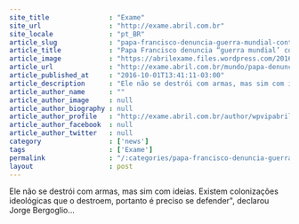 ```yaml
---
site_title               : "Exame"
site_url                 : "http://exame.abril.com.br"
site_locale              : "pt_BR"
article_slug             : "papa-francisco-denuncia-guerra-mundial-contra-o-casamento"
article_title            : "Papa Francisco denuncia “guerra mundial’ contra o casamento"
article_image            : "https://abrilexame.files.wordpress.com/2016/10/size_960_16_9_papa-francisco-durante-jmj.jpg?quality=70&strip=all&w=960"
article_url              : "http://exame.abril.com.br/mundo/papa-denuncia-guerra-mundial-contra-o-casamento/"
article_published_at     : "2016-10-01T13:41:11-03:00"
article_description      : "Ele não se destrói com armas, mas sim com ideias. Existem colonizações ideológicas que o destroem, portanto é preciso se defender', declarou Jorge Bergoglio..."
article_author_name      : ""
article_author_image     : null
article_author_biography : null
article_author_profile   : "http://exame.abril.com.br/author/wpvipabril/"
article_author_facebook  : null
article_author_twitter   : null
category                 : ['news']
tags                     : ['Exame']
permalink                : "/:categories/papa-francisco-denuncia-guerra-mundial-contra-o-casamento/"
layout                   : post
---
```


Ele não se destrói com armas, mas sim com ideias. Existem colonizações ideológicas que o destroem, portanto é preciso se defender", declarou Jorge Bergoglio...
